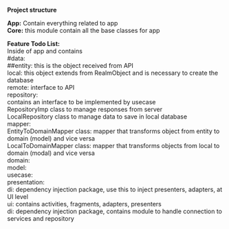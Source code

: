 <b>Project structure</b>

<b>App:</b> Contain everything related to app<br>
<b>Core:</b> this module contain all the base classes for app<br>

<b>Feature Todo List:</b><br>
	Inside of app and contains<br>
	#data:<br>
		##entity: this is the object received from API<br>
		local: this object extends from RealmObject and is necessary to create the database<br>
		remote: interface to API<br>
		repository:<br>
			contains an interface to be implemented by usecase<br>
			RepositoryImp class to manage responses from server<br>
			LocalRepository class to manage data to save in local database<br>
			mapper:<br>
				EntityToDomainMapper class: mapper that transforms object from entity to domain (model) and vice versa<br>
				LocalToDomainMapper class: mapper that transforms objects from local to domain (modal) and vice versa<br>
	domain:<br>
		model:<br>
		usecase:<br>
	presentation:<br>
		di: dependency injection package, use this to inject presenters, adapters, at UI level<br>
		ui: contains activities, fragments, adapters, presenters<br>
	di: dependency injection package, contains module to handle connection to services and repository<br>

